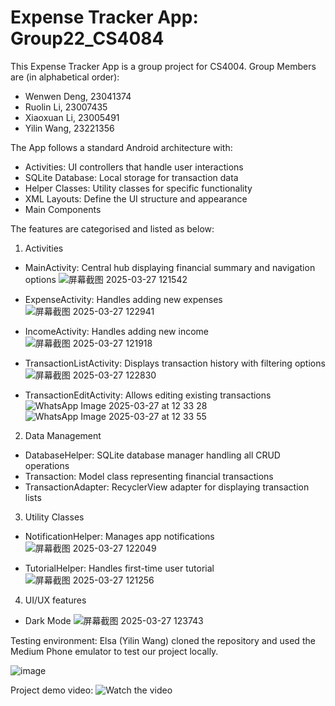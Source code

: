 # Expense Tracker App: Group22_CS4084
This Expense Tracker App is a group project for CS4004. Group Members are (in alphabetical order):
- Wenwen Deng, 23041374 
- Ruolin Li, 23007435
- Xiaoxuan Li, 23005491
- Yilin Wang, 23221356

The App follows a standard Android architecture with:
- Activities: UI controllers that handle user interactions
- SQLite Database: Local storage for transaction data
- Helper Classes: Utility classes for specific functionality
- XML Layouts: Define the UI structure and appearance
- Main Components

The features are categorised and listed as below:
1. Activities
- MainActivity: Central hub displaying financial summary and navigation options
  ![屏幕截图 2025-03-27 121542](https://github.com/user-attachments/assets/307f6c3a-a30f-4cdc-9edb-fd4d7302b252)

- ExpenseActivity: Handles adding new expenses
  ![屏幕截图 2025-03-27 122941](https://github.com/user-attachments/assets/2c638a5f-952e-4a59-a3b1-b383c5f816d0)

- IncomeActivity: Handles adding new income
  ![屏幕截图 2025-03-27 121918](https://github.com/user-attachments/assets/f565dd01-223d-4811-af02-5b3caaa320aa)

- TransactionListActivity: Displays transaction history with filtering options
  ![屏幕截图 2025-03-27 122830](https://github.com/user-attachments/assets/af7361be-e394-40fa-ac0a-0cc53f52e434)

- TransactionEditActivity: Allows editing existing transactions
  ![WhatsApp Image 2025-03-27 at 12 33 28](https://github.com/user-attachments/assets/d5193fa4-3c17-49c5-8c8f-7aa748ed4083)
  ![WhatsApp Image 2025-03-27 at 12 33 55](https://github.com/user-attachments/assets/ba67326e-ce06-474f-98b1-e593ae06d132)

2. Data Management
- DatabaseHelper: SQLite database manager handling all CRUD operations
- Transaction: Model class representing financial transactions
- TransactionAdapter: RecyclerView adapter for displaying transaction lists
  
3. Utility Classes
- NotificationHelper: Manages app notifications
  ![屏幕截图 2025-03-27 122049](https://github.com/user-attachments/assets/ff9c1beb-43e4-42dd-9e8d-27d5bebc9cd8)

- TutorialHelper: Handles first-time user tutorial
  ![屏幕截图 2025-03-27 121256](https://github.com/user-attachments/assets/511ba2d6-763f-41c6-858b-6d798e11edf6)
4. UI/UX features
- Dark Mode
  ![屏幕截图 2025-03-27 123743](https://github.com/user-attachments/assets/1ce9665b-081e-47bf-8ecd-5e26db52309d)

Testing environment: Elsa (Yilin Wang) cloned the repository and used the Medium Phone emulator to test our project locally. 

![image](https://github.com/user-attachments/assets/973aa60f-56d2-4b2c-8139-9c1347772580)

Project demo video:
![Watch the video](https://github.com/user-attachments/assets/9990d0dd-7ef5-4198-9522-07a09c92131d)


